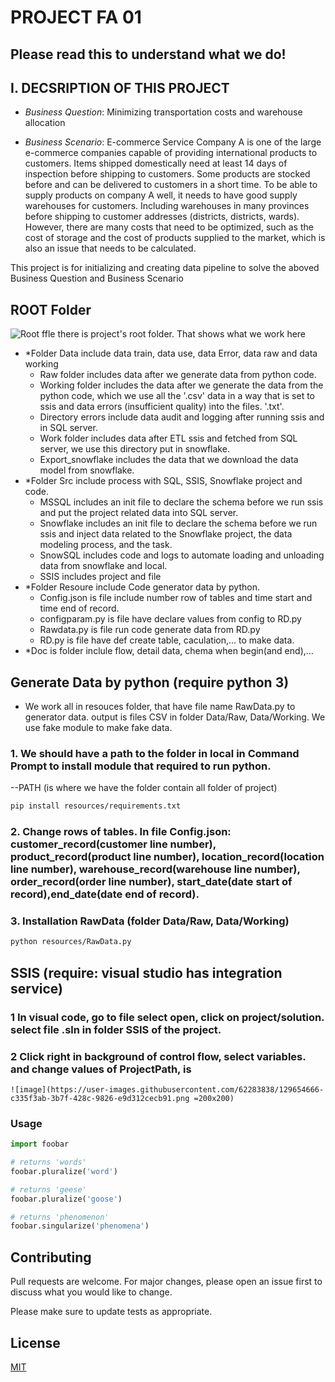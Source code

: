 # PROJECT FA 01
## Please read this to understand what we do!
## I. DECSRIPTION OF THIS PROJECT
- *Business Question*: Minimizing transportation costs and warehouse allocation

- *Business Scenario*: E-commerce Service Company A is one of the large e-commerce companies capable of providing international products to customers. Items shipped domestically need at least 14 days of inspection before shipping to customers. Some products are stocked before and can be delivered to customers in a short time. To be able to supply products on company A well, it needs to have good supply warehouses for customers. Including warehouses in many provinces before shipping to customer addresses (districts, districts, wards). However, there are many costs that need to be optimized, such as the cost of storage and the cost of products supplied to the market, which is also an issue that needs to be calculated.

This project is for initializing and creating data pipeline to solve the aboved Business Question and Business Scenario
## ROOT Folder
![Root ffle](https://user-images.githubusercontent.com/62283838/129613523-993dae1c-1817-4082-b5f4-55c7e4f2e95f.PNG)
there is project's root folder. That shows what we work here
- *Folder Data include data train, data use, data Error, data raw and data working
    - Raw folder includes data after we generate data from python code.
    - Working folder includes the data after we generate the data from the python code, which we use all the '.csv' data in a way that is set to ssis and data errors (insufficient quality) into the files. '.txt'.
    - Directory errors include data audit and logging after running ssis and in SQL server.
    - Work folder includes data after ETL ssis and fetched from SQL server, we use this directory put in snowflake.
    - Export_snowflake includes the data that we download the data model from snowflake.
- *Folder Src include process with SQL, SSIS, Snowflake project and code.
    - MSSQL includes an init file to declare the schema before we run ssis and put the project related data into SQL server.
    - Snowflake includes an init file to declare the schema before we run ssis and inject data related to the Snowflake project, the data modeling process, and the task.
    - SnowSQL includes code and logs to automate loading and unloading data from snowflake and local.
    - SSIS includes project and file
- *Folder Resoure include Code generator data by python.
    - Config.json is file include number row of tables and time start and time end of record.
    - configparam.py is file have declare values from config to RD.py
    - Rawdata.py is file run code generate data from RD.py
    - RD.py is file have def create table, caculation,... to make data.
- *Doc is folder inclule flow, detail data, chema when begin(and end),...
## Generate Data by python (require python 3)
-  We work all in resouces folder, that have file name RawData.py to generator data. output is files CSV in folder Data/Raw, Data/Working. We use fake module to make fake data. 
### 1. We should have a path to the folder in local in Command Prompt to install module that required to run python.
--PATH (is where we have the folder contain all folder of project)

```bash
pip install resources/requirements.txt
```
### 2. Change rows of tables. In file Config.json: customer_record(customer line number), product_record(product line number), location_record(location line number), warehouse_record(warehouse line number), order_record(order line number), start_date(date start of record),end_date(date end of record).
### 3. Installation RawData (folder Data/Raw, Data/Working)
```bash
python resources/RawData.py
```
## SSIS (require: visual studio has integration service)
### 1 In visual code, go to file select open, click on project/solution. select file .sln in folder SSIS of the project.
### 2 Click right in background of control flow, select variables. and change values of ProjectPath, is
    ![image](https://user-images.githubusercontent.com/62283838/129654666-c335f3ab-3b7f-428c-9826-e9d312cecb91.png =200x200)






### Usage

```python
import foobar

# returns 'words'
foobar.pluralize('word')

# returns 'geese'
foobar.pluralize('goose')

# returns 'phenomenon'
foobar.singularize('phenomena')
```

## Contributing
Pull requests are welcome. For major changes, please open an issue first to discuss what you would like to change.

Please make sure to update tests as appropriate.

## License
[MIT](https://choosealicense.com/licenses/mit/)
